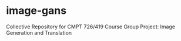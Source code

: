 # image-gans
Collective Repository for CMPT 726/419 Course Group Project: Image Generation and Translation
